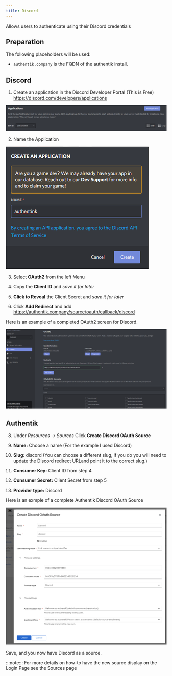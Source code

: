 ```yaml
---
title: Discord
---
```


Allows users to authenticate using their Discord credentials

## Preparation

The following placeholders will be used:

- `authentik.company` is the FQDN of the authentik install.


## Discord

1. Create an application in the Discord Developer Portal (This is Free) https://discord.com/developers/applications

![New Application Button](discord1.png)

2. Name the Application

![Name App](discord2.png)

3. Select **OAuth2** from the left Menu

4. Copy the **Client ID** and _save it for later_

5. **Click to Reveal** the Client Secret and _save it for later_

6. Click **Add Redirect** and add https://authentik.company/source/oauth/callback/discord

Here is an example of a completed OAuth2 screen for Discord.

![Example Screen](discord4.png)

## Authentik

8. Under _Resources -> Sources_ Click **Create Discord OAuth Source**

9. **Name:** Choose a name (For the example I used Discord)
10. **Slug:** discord (You can choose a different slug, if you do you will need to update the Discord redirect URLand point it to the correct slug.)
11. **Consumer Key:** Client ID from step 4
12. **Consumer Secret:** Client Secret from step 5
13. **Provider type:** Discord

Here is an exmple of a complete Authentik Discord OAuth Source

![Example Screen](discord5.png)

Save, and you now have Discord as a source.

:::note:::
For more details on how-to have the new source display on the Login Page see the Sources page
